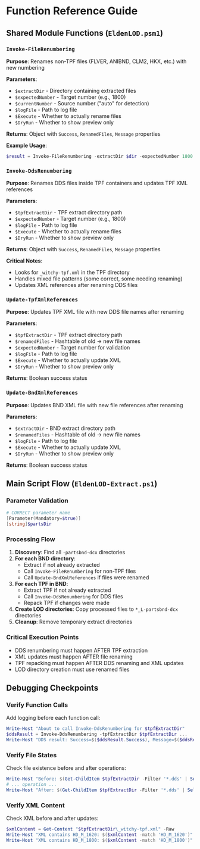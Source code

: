 # Function Reference Guide

## Shared Module Functions (`EldenLOD.psm1`)

### `Invoke-FileRenumbering`
**Purpose**: Renames non-TPF files (FLVER, ANIBND, CLM2, HKX, etc.) with new numbering

**Parameters**:
- `$extractDir` - Directory containing extracted files
- `$expectedNumber` - Target number (e.g., 1800)
- `$currentNumber` - Source number ("auto" for detection)
- `$logFile` - Path to log file
- `$Execute` - Whether to actually rename files
- `$DryRun` - Whether to show preview only

**Returns**: Object with `Success`, `RenamedFiles`, `Message` properties

**Example Usage**:
```powershell
$result = Invoke-FileRenumbering -extractDir $dir -expectedNumber 1800 -currentNumber "auto" -logFile $log -Execute:$Execute -DryRun:(-not $Execute)
```

### `Invoke-DdsRenumbering`
**Purpose**: Renames DDS files inside TPF containers and updates TPF XML references

**Parameters**:
- `$tpfExtractDir` - TPF extract directory path
- `$expectedNumber` - Target number (e.g., 1800)
- `$logFile` - Path to log file  
- `$Execute` - Whether to actually rename files
- `$DryRun` - Whether to show preview only

**Returns**: Object with `Success`, `RenamedFiles`, `Message` properties

**Critical Notes**:
- Looks for `_witchy-tpf.xml` in the TPF directory
- Handles mixed file patterns (some correct, some needing renaming)
- Updates XML references after renaming DDS files

### `Update-TpfXmlReferences`
**Purpose**: Updates TPF XML file with new DDS file names after renaming

**Parameters**:
- `$tpfExtractDir` - TPF extract directory path
- `$renamedFiles` - Hashtable of old → new file names
- `$expectedNumber` - Target number for validation
- `$logFile` - Path to log file
- `$Execute` - Whether to actually update XML
- `$DryRun` - Whether to show preview only

**Returns**: Boolean success status

### `Update-BndXmlReferences`
**Purpose**: Updates BND XML file with new file references after renaming

**Parameters**:
- `$extractDir` - BND extract directory path
- `$renamedFiles` - Hashtable of old → new file names
- `$logFile` - Path to log file
- `$Execute` - Whether to actually update XML
- `$DryRun` - Whether to show preview only

**Returns**: Boolean success status

## Main Script Flow (`EldenLOD-Extract.ps1`)

### Parameter Validation
```powershell
# CORRECT parameter name
[Parameter(Mandatory=$true)]
[string]$partsDir
```

### Processing Flow
1. **Discovery**: Find all `-partsbnd-dcx` directories
2. **For each BND directory**:
   - Extract if not already extracted
   - Call `Invoke-FileRenumbering` for non-TPF files
   - Call `Update-BndXmlReferences` if files were renamed
3. **For each TPF in BND**:
   - Extract TPF if not already extracted  
   - Call `Invoke-DdsRenumbering` for DDS files
   - Repack TPF if changes were made
4. **Create LOD directories**: Copy processed files to `*_L-partsbnd-dcx` directories
5. **Cleanup**: Remove temporary extract directories

### Critical Execution Points
- DDS renumbering must happen AFTER TPF extraction
- XML updates must happen AFTER file renaming
- TPF repacking must happen AFTER DDS renaming and XML updates
- LOD directory creation must use renamed files

## Debugging Checkpoints

### Verify Function Calls
Add logging before each function call:
```powershell
Write-Host "About to call Invoke-DdsRenumbering for $tpfExtractDir"
$ddsResult = Invoke-DdsRenumbering -tpfExtractDir $tpfExtractDir ...
Write-Host "DDS result: Success=$($ddsResult.Success), Message=$($ddsResult.Message)"
```

### Verify File States
Check file existence before and after operations:
```powershell
Write-Host "Before: $(Get-ChildItem $tpfExtractDir -Filter '*.dds' | Select-Object -ExpandProperty Name)"
# ... operation ...
Write-Host "After: $(Get-ChildItem $tpfExtractDir -Filter '*.dds' | Select-Object -ExpandProperty Name)"
```

### Verify XML Content
Check XML before and after updates:
```powershell
$xmlContent = Get-Content "$tpfExtractDir\_witchy-tpf.xml" -Raw
Write-Host "XML contains HD_M_1620: $($xmlContent -match 'HD_M_1620')"
Write-Host "XML contains HD_M_1800: $($xmlContent -match 'HD_M_1800')"
```
